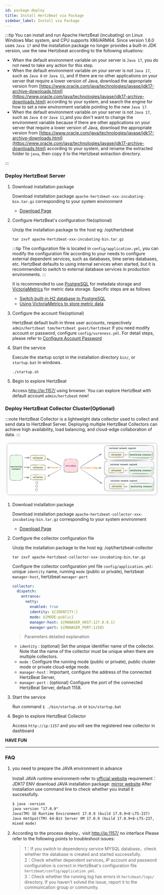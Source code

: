 ```yaml
---
id: package-deploy  
title: Install HertzBeat via Package 
sidebar_label: Install via Package
---
```


:::tip
You can install and run Apache HertzBeat (incubating) on Linux Windows Mac system, and CPU supports X86/ARM64.
Since version 1.6.0 uses `Java 17` and the installation package no longer provides a built-in JDK version, use the new Hertzbeat according to the following situations:

- When the default environment variable on your server is `Java 17`, you do not need to take any action for this step.
- When the default environment variable on your server is not `Java 17`, such as `Java 8` or `Java 11`, and if there are no other applications on your server that require a lower version of Java, download the appropriate version from [https://www.oracle.com/java/technologies/javase/jdk17-archive-downloads.html](https://www.oracle.com/java/technologies/javase/jdk17-archive-downloads.html) according to your system, and search the engine for how to set a new environment variable pointing to the new `Java 17`.
- When the default environment variable on your server is not `Java 17`, such as `Java 8` or `Java 11`,and you don't want to change the environment variable because if there are other applications on your server that require a lower version of Java, download the appropriate version from [https://www.oracle.com/java/technologies/javase/jdk17-archive-downloads.html](https://www.oracle.com/java/technologies/javase/jdk17-archive-downloads.html) according to your system, and rename the extracted folder to `java`, then copy it to the Hertzbeat extraction directory.

:::

### Deploy HertzBeat Server

1. Download installation package

   Download installation package `apache-hertzbeat-xxx-incubating-bin.tar.gz` corresponding to your system environment
   - [Download Page](/docs/download)

2. Configure HertzBeat's configuration file(optional)

   Unzip the installation package to the host eg: /opt/hertzbeat

   ```shell
   tar zxvf apache-hertzbeat-xxx-incubating-bin.tar.gz
   ```

   :::tip
   The configuration file is located in `config/application.yml`, you can modify the configuration file according to your needs to configure external dependent services, such as databases, time series databases, etc.
   HertzBeat defaults to using internal services when started, but it is recommended to switch to external database services in production environments.
   :::

   It is recommended to use [PostgreSQL](postgresql-change) for metadata storage and [VictoriaMetrics](victoria-metrics-init) for metric data storage. Specific steps are as follows

   - [Switch built-in H2 database to PostgreSQL](postgresql-change)
   - [Using VictoriaMetrics to store metric data](victoria-metrics-init)

3. Configure the account file(optional)

   HertzBeat default built-in three user accounts, respectively `admin/hertzbeat tom/hertzbeat guest/hertzbeat`
   If you need modify account or password, configure `config/sureness.yml`.
   For detail steps, please refer to [Configure Account Password](account-modify)

4. Start the service

   Execute the startup script in the installation directory `bin/`, or `startup.bat` in windows.

   ```shell
   ./startup.sh 
   ```

5. Begin to explore HertzBeat

   Access <http://ip:1157/> using browser. You can explore HertzBeat with default account `admin/hertzbeat` now!

### Deploy HertzBeat Collector Cluster(Optional)

:::note
HertzBeat Collector is a lightweight data collector used to collect and send data to HertzBeat Server.
Deploying multiple HertzBeat Collectors can achieve high availability, load balancing, and cloud-edge collaboration of data.
:::

![hertzbeat](/img/docs/cluster-arch.png)

1. Download installation package

   Download installation package `apache-hertzbeat-collector-xxx-incubating-bin.tar.gz` corresponding to your system environment
   - [Download Page](/docs/download)

2. Configure the collector configuration file

   Unzip the installation package to the host eg: /opt/hertzbeat-collector

   ```shell
   tar zxvf apache-hertzbeat-collector-xxx-incubating-bin.tar.gz
   ```

   Configure the collector configuration yml file `config/application.yml`: unique `identity` name, running `mode` (public or private), hertzbeat `manager-host`, hertzbeat `manager-port`

   ```yaml
   collector:
     dispatch:
       entrance:
         netty:
           enabled: true
           identity: ${IDENTITY:}
           mode: ${MODE:public}
           manager-host: ${MANAGER_HOST:127.0.0.1}
           manager-port: ${MANAGER_PORT:1158}
   ```

   > Parameters detailed explanation

   - `identity` : (optional) Set the unique identifier name of the collector. Note that the name of the collector must be unique when there are multiple collectors.
   - `mode` : Configure the running mode (public or private), public cluster mode or private cloud-edge mode.
   - `manager-host` : Important, configure the address of the connected HertzBeat Server,
   - `manager-port` : (optional) Configure the port of the connected HertzBeat Server, default 1158.

3. Start the service

   Run command `$ ./bin/startup.sh` or `bin/startup.bat`

4. Begin to explore HertzBeat Collector

   Access `http://ip:1157` and you will see the registered new collector in dashboard

**HAVE FUN**

----

### FAQ

1. you need to prepare the JAVA environment in advance

   Install JAVA runtime environment-refer to [official website](http://www.oracle.com/technetwork/java/javase/downloads/index.html)
   requirement：JDK17 ENV
   download JAVA installation package: [mirror website](https://repo.huaweicloud.com/java/jdk/)
   After installation use command line to check whether you install it successfully.

   ```shell
   $ java -version
   java version "17.0.9"
   Java(TM) SE Runtime Environment 17.0.9 (build 17.0.9+8-LTS-237)
   Java HotSpot(TM) 64-Bit Server VM 17.0.9 (build 17.0.9+8-LTS-237, mixed mode)

   ```

2. According to the process deploy，visit <http://ip:1157/> no interface
   Please refer to the following points to troubleshoot issues:

   > 1：If you switch to dependency service MYSQL database，check whether the database is created and started successfully.  
   > 2：Check whether dependent services, IP account and password configuration is correct in HertzBeat's configuration file `hertzbeat/config/application.yml`.  
   > 3：Check whether the running log has errors in `hertzbeat/logs/` directory. If you haven't solved the issue, report it to the communication group or community.
